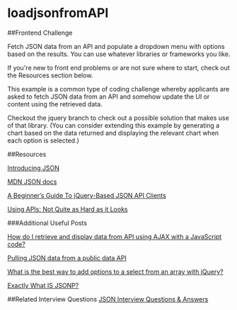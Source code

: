 # loadjsonfromAPI

##Frontend Challenge

Fetch JSON data from an API and populate a dropdown menu with options based on the results. You can use whatever libraries or frameworks you like.

If you're new to front end problems or are not sure where to start, check out the Resources section below.

This example is a common type of coding challenge whereby applicants are asked to fetch JSON data from an API and somehow update the UI or content using the retrieved data.

Checkout the jquery branch to check out a possible solution that makes use of that library. (You can consider extending this example by generating a chart based on the data returned and displaying the relevant chart when each option is selected.)

##Resources

[Introducing JSON](http://www.json.org/)

[MDN JSON docs](https://developer.mozilla.org/en-US/docs/JSON)

[A Beginner’s Guide To jQuery-Based JSON API Clients](https://www.smashingmagazine.com/2012/02/beginners-guide-jquery-based-json-api-clients/)

[Using APIs: Not Quite as Hard as it Looks](https://gigaom.com/2010/10/29/using-apis-not-quite-as-hard-as-it-looks/)

###Additional Useful Posts

[How do I retrieve and display data from API using AJAX with a JavaScript code?](https://www.quora.com/How-do-I-retrieve-and-display-data-from-API-using-AJAX-with-a-JavaScript-code)

[Pulling JSON data from a public data API](http://themarklee.com/2014/04/03/pulling-json-data-open-data-api/)

[What is the best way to add options to a select from an array with jQuery?](http://stackoverflow.com/questions/170986/what-is-the-best-way-to-add-options-to-a-select-from-an-array-with-jquery)

[Exactly What IS JSONP?](https://cameronspear.com/blog/exactly-what-is-jsonp/)

##Related Interview Questions
[JSON Interview Questions & Answers](http://career.guru99.com/top-19-json-interview-questions/)
